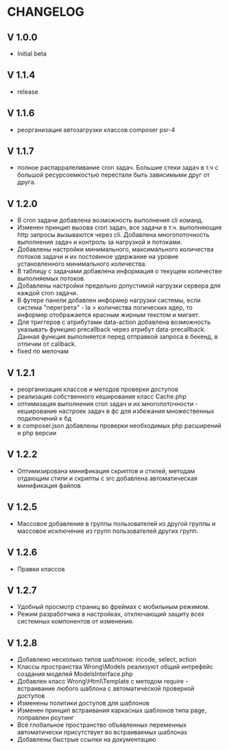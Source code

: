 CHANGELOG
=========

V 1.0.0
-------
 - Initial beta

 V 1.1.4
------- 
 - release

 V 1.1.6
-------
 - реорганизация автозагрузки классов composer psr-4

 V 1.1.7
-------
 - полное распарралеливание cron задач. Большие стеки задач в т.ч с большой ресурсоемкостью перестали быть зависимыми друг от друга.

 V 1.2.0
-------
 - В cron задачи добавлена возможность выполнения cli команд.
 - Изменен принцип вызова cron задач, все задачи в т.ч. выполняющие http запросы вызываются через cli. Добавлена многопоточность выполнения задач и контроль за нагрузкой и потоками.
 - Добавлены настройки минимального, максимального количества потоков задачи и их постоянное удержание на уровне установленного минимального количества.
 - В таблицу с задачами добавлена информация о текущем количестве выполняемых потоков.
 - Добавлены настройки предельно допустимой нагрузки сервера для каждой cron задачи.
 - В футере панели добавлен информер нагрузки системы, если система "перегрета" - la > количества логических ядер, то информер отображается красным жирным текстом и мигает.
 - Для триггеров с атрибутами data-action добавлена возможность указывать функцию precallback через атрибут data-precallback. Данная функция выполняется перед отправкой запроса в бекенд, в отличии от callback.
 - fixed по мелочам

V 1.2.1
-------
- реорганизация классов и методов проверки доступов
- реализация собственного кеширования класс Cache.php
- оптимизация выполнения cron задач и их многопоточности - кеширование настроек задач в фс для избежания множественных подключений к бд
- в composer.json добавлены проверки необходимых php расширений и php версии

V 1.2.2
-------
- Оптимизирована минификация скриптов и стилей, методам отдающим стили и скрипты с src добавлена автоматическая минификация файлов

V 1.2.5
-------
- Массовое добавление в группы пользователей из другой группы и массовое исключение из групп пользователей других групп.

V 1.2.6
-------
- Правки классов

V 1.2.7
-------
- Удобный просмотр страниц во фреймах с мобильным режимом.
- Режим разработчика в настройках, отключающий защиту всех системных компонентов от изменения.

V 1.2.8
-------
- Добавлено несколько типов шаблонов: incode, select, action
- Классы пространства Wrong\Models реализуют общий интрефейс создания моделей ModelsInterface.php
- Добавлен класс Wrong\Html\Template с методом require - встраивание любого шаблона с автоматической проверкой доступов
- Изменены политики доступов для шаблонов
- Изменен принцип встраивания каркасных шаблонов типа page, поправлен роутинг
- Всё глобальное пространство объявленных переменных автоматически присутствует во встраиваемых шаблонах
- Добавлены быстрые ссылки на документацию


